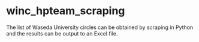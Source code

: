 # winc_hpteam_scraping
The list of Waseda University circles can be obtained by scraping in Python and the results can be output to an Excel file.
